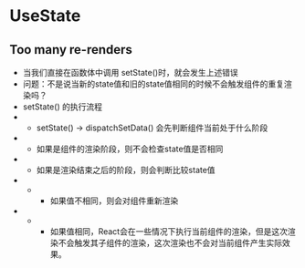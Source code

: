 # UseState

## Too many re-renders

- 当我们直接在函数体中调用 <blue>setState()</blue>时，就会发生上述错误
- 问题：不是说当新的state值和旧的state值相同的时候不会触发组件的重复渲染吗？
- setState() 的执行流程
- - setState() -> dispatchSetData() 会先判断组件当前处于什么阶段
- - 如果是组件的渲染阶段，则不会检查state值是否相同
- - 如果是渲染结束之后的阶段，则会判断比较state值
- - - 如果值不相同，则会对组件重新渲染
- - - 如果值相同，React会在一些情况下执行当前组件的渲染，但是这次渲染不会触发其子组件的渲染，这次渲染也不会对当前组件产生实际效果。